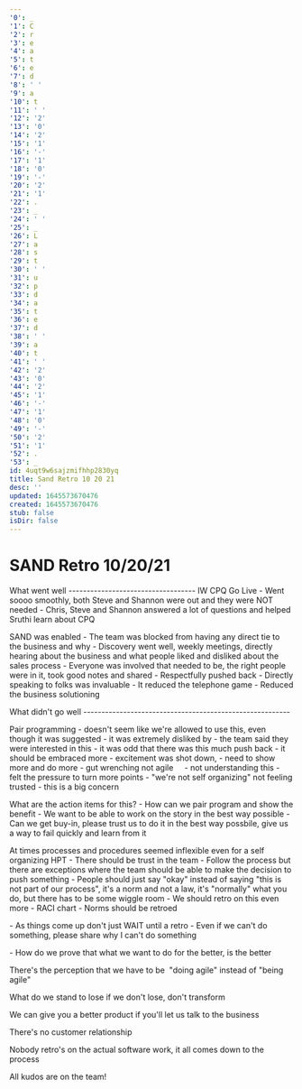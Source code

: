 ```yaml
---
'0': _
'1': C
'2': r
'3': e
'4': a
'5': t
'6': e
'7': d
'8': ' '
'9': a
'10': t
'11': ' '
'12': '2'
'13': '0'
'14': '2'
'15': '1'
'16': '-'
'17': '1'
'18': '0'
'19': '-'
'20': '2'
'21': '1'
'22': .
'23': _
'24': ' '
'25': _
'26': L
'27': a
'28': s
'29': t
'30': ' '
'31': u
'32': p
'33': d
'34': a
'35': t
'36': e
'37': d
'38': ' '
'39': a
'40': t
'41': ' '
'42': '2'
'43': '0'
'44': '2'
'45': '1'
'46': '-'
'47': '1'
'48': '0'
'49': '-'
'50': '2'
'51': '1'
'52': .
'53': _
id: 4uqt9w6sajzmifhhp2830yq
title: Sand Retro 10 20 21
desc: ''
updated: 1645573670476
created: 1645573670476
stub: false
isDir: false
---
```


# SAND Retro 10/20/21


What went well
\-----------------------------------
IW CPQ Go Live
\- Went soooo smoothly, both Steve and Shannon were out and they were NOT needed
\- Chris, Steve and Shannon answered a lot of questions and helped Sruthi learn about CPQ

SAND was enabled
\- The team was blocked from having any direct tie to the business and why
\- Discovery went well, weekly meetings, directly hearing about the business and what people liked and disliked about the sales process
\- Everyone was involved that needed to be, the right people were in it, took good notes and shared
\- Respectfully pushed back
\- Directly speaking to folks was invaluable
\- It reduced the telephone game
\- Reduced the business solutioning

What didn't go well
\---------------------------------------------------------

Pair programming
\- doesn't seem like we're allowed to use this, even though it was suggested
\- it was extremely disliked by
\- the team said they were interested in this
\- it was odd that there was this much push back
\- it should be embraced more
\- excitement was shot down,
\- need to show more and do more
\- gut wrenching not agile
    - not understanding this
\- felt the pressure to turn more points
\- "we're not self organizing" not feeling trusted
\- this is a big concern

What are the action items for this?
\- How can we pair program and show the benefit
\- We want to be able to work on the story in the best way possible
\- Can we get buy-in, please trust us to do it in the best way possbile, give us a way to fail quickly and learn from it

At times processes and procedures seemed inflexible even for a self organizing HPT
\- There should be trust in the team
\- Follow the process but there are exceptions where the team should be able to make the decision to push something
\- People should just say "okay" instead of saying "this is not part of our process", it's a norm and not a law, it's "normally" what you do, but there has to be some wiggle room
\- We should retro on this even more
\- RACI chart
\- Norms should be retroed

\- As things come up don't just WAIT until a retro
\- Even if we can't do something, please share why I can't do something

\- How do we prove that what we want to do for the better, is the better

There's the perception that we have to be  "doing agile" instead of "being agile"

What do we stand to lose if we don't lose, don't transform

We can give you a better product if you'll let us talk to the business

There's no customer relationship

Nobody retro's on the actual software work, it all comes down to the process

All kudos are on the team!

